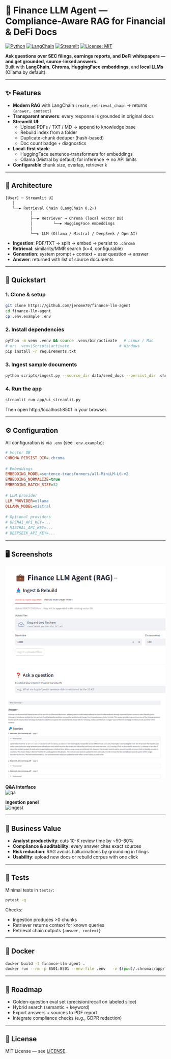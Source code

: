 # 💼 Finance LLM Agent — Compliance-Aware RAG for Financial & DeFi Docs

[![Python](https://img.shields.io/badge/python-3.10%2B-blue)](https://www.python.org/)
[![LangChain](https://img.shields.io/badge/langchain-0.2.x-green)](https://python.langchain.com)
[![Streamlit](https://img.shields.io/badge/streamlit-app-brightgreen)](https://streamlit.io)
[![License: MIT](https://img.shields.io/badge/License-MIT-yellow.svg)](LICENSE)

**Ask questions over SEC filings, earnings reports, and DeFi whitepapers — and get grounded, source-linked answers.**  
Built with **LangChain**, **Chroma**, **HuggingFace embeddings**, and **local LLMs** (Ollama by default).  

---

## ✨ Features

- **Modern RAG** with LangChain `create_retrieval_chain` → returns `{answer, context}`
- **Transparent answers**: every response is grounded in original docs
- **Streamlit UI**:
  - Upload PDFs / TXT / MD → append to knowledge base
  - Rebuild index from a folder
  - Duplicate-chunk deduper (hash-based)
  - Doc count badge + diagnostics
- **Local-first stack**:
  - HuggingFace sentence-transformers for embeddings
  - Ollama (Mistral by default) for inference → no API limits
- **Configurable** chunk size, overlap, retriever `k`

---

## 🧭 Architecture

```text
[User] ─ Streamlit UI
   │
   └──► Retrieval Chain (LangChain 0.2+)
           │
           ├──► Retriever → Chroma (local vector DB)
           │         └──► HuggingFace embeddings
           │
           └──► LLM (Ollama / Mistral / DeepSeek / OpenAI)
```

- **Ingestion**: PDF/TXT → split → embed → persist to `.chroma`  
- **Retrieval**: similarity/MMR search (k=4, configurable)  
- **Generation**: system prompt + context + user question → answer  
- **Answer**: returned with list of source documents  

---

## 🚀 Quickstart

### 1. Clone & setup
```bash
git clone https://github.com/jerome79/finance-llm-agent
cd finance-llm-agent
cp .env.example .env
```

### 2. Install dependencies
```bash
python -m venv .venv && source .venv/bin/activate   # Linux / Mac
# or: .venv\Scripts\activate                      # Windows
pip install -r requirements.txt
```

### 3. Ingest sample documents
```bash
python scripts/ingest.py --source_dir data/seed_docs --persist_dir .chroma --reset
```

### 4. Run the app
```bash
streamlit run app/ui_streamlit.py
```

Then open http://localhost:8501 in your browser.  

---

## ⚙️ Configuration

All configuration is via `.env` (see `.env.example`):

```ini
# Vector DB
CHROMA_PERSIST_DIR=.chroma

# Embeddings
EMBEDDING_MODEL=sentence-transformers/all-MiniLM-L6-v2
EMBEDDING_NORMALIZE=true
EMBEDDING_BATCH_SIZE=32

# LLM provider
LLM_PROVIDER=ollama
OLLAMA_MODEL=mistral

# Optional providers
# OPENAI_API_KEY=...
# MISTRAL_API_KEY=...
# DEEPSEEK_API_KEY=...
```

---

## 🖥️ Screenshots

![img.png](img.png)
![img_1.png](img_1.png)

**Q&A interface**  
![qa](docs/screenshots/qa.png)

**Ingestion panel**  
![ingest](docs/screenshots/ingest.png)

---

## 💼 Business Value

- **Analyst productivity**: cuts 10-K review time by ~50–80%  
- **Compliance & auditability**: every answer cites exact sources  
- **Risk reduction**: RAG avoids hallucinations by grounding in filings  
- **Usability**: upload new docs or rebuild corpus with one click  

---

## 🧪 Tests

Minimal tests in `tests/`:

```bash
pytest -q
```

Checks:
- Ingestion produces >0 chunks  
- Retriever returns context for known queries  
- Retrieval chain outputs `{answer, context}`  

---

## 🐳 Docker

```bash
docker build -t finance-llm-agent .
docker run --rm -p 8501:8501 --env-file .env   -v $(pwd)/.chroma:/app/.chroma   finance-llm-agent
```

---

## 📌 Roadmap

- Golden-question eval set (precision/recall on labeled slice)  
- Hybrid search (semantic + keyword)  
- Export answers + sources to PDF report  
- Integrate compliance checks (e.g., GDPR redaction)  

---

## 📄 License

MIT License — see [LICENSE](LICENSE).
